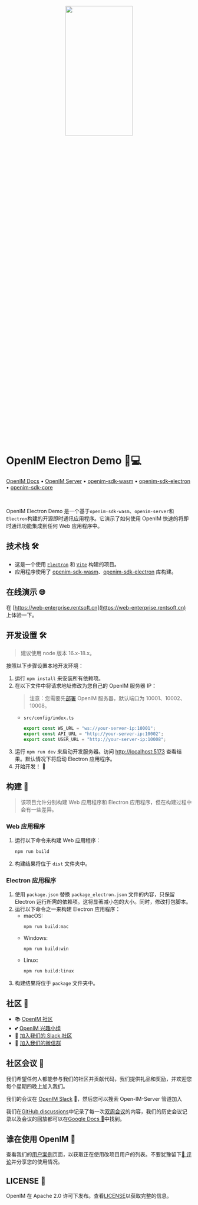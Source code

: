 <p align="center">
    <a href="https://www.openim.online">
        <img src="./docs/images/openim-logo.gif" width="60%" height="30%"/>
    </a>
</p>

# OpenIM Electron Demo 💬💻

<p>
  <a href="https://docs.openim.io/">OpenIM Docs</a>
  •
  <a href="https://github.com/openimsdk/open-im-server">OpenIM Server</a>
  •
  <a href="https://github.com/openimsdk/open-im-sdk-web-wasm">openim-sdk-wasm</a>
  •
  <a href="https://github.com/openimsdk/openim-sdk-electron">openim-sdk-electron</a>
  •
  <a href="https://github.com/openimsdk/openim-sdk-core">openim-sdk-core</a>
</p>

<br>

OpenIM Electron Demo 是一个基于`openim-sdk-wasm`、`openim-server`和`Electron`构建的开源即时通讯应用程序。它演示了如何使用 OpenIM 快速的将即时通讯功能集成到任何 Web 应用程序中。

## 技术栈 🛠️

- 这是一个使用 [`Electron`](https://www.electronjs.org/) 和 [`Vite`](https://vitejs.dev/) 构建的项目。
- 应用程序使用了 [openim-sdk-wasm](https://github.com/openimsdk/open-im-sdk-web-wasm)、[openim-sdk-electron](https://github.com/openimsdk/openim-sdk-electron) 库构建。

## 在线演示 🌐

在 [https://web-enterprise.rentsoft.cn](https://web-enterprise.rentsoft.cn) 上体验一下。

## 开发设置 🛠️

> 建议使用 node 版本 16.x-18.x。

按照以下步骤设置本地开发环境：

1. 运行 `npm install` 来安装所有依赖项。
2. 在以下文件中将请求地址修改为您自己的 OpenIM 服务器 IP：
   > 注意：您需要先[部署](https://docs.openim.io/zh-Hans/guides/gettingStarted/dockerCompose) OpenIM 服务器，默认端口为 10001、10002、10008。
   - `src/config/index.ts`
     ```js
     export const WS_URL = "ws://your-server-ip:10001";
     export const API_URL = "http://your-server-ip:10002";
     export const USER_URL = "http://your-server-ip:10008";
     ```
3. 运行 `npm run dev` 来启动开发服务器。访问 [http://localhost:5173](http://localhost:5173) 查看结果。默认情况下将启动 Electron 应用程序。
4. 开始开发！ 🎉

## 构建 🚀

> 该项目允许分别构建 Web 应用程序和 Electron 应用程序，但在构建过程中会有一些差异。

### Web 应用程序

1. 运行以下命令来构建 Web 应用程序：
   ```bash
   npm run build
   ```
2. 构建结果将位于 `dist` 文件夹中。

### Electron 应用程序

1. 使用 `package.json` 替换 `package_electron.json` 文件的内容，只保留 Electron 运行所需的依赖项。这将显著减小包的大小。同时，修改打包脚本。
2. 运行以下命令之一来构建 Electron 应用程序：
   - macOS:
     ```bash
     npm run build:mac
     ```
   - Windows:
     ```bash
     npm run build:win
     ```
   - Linux:
     ```bash
     npm run build:linux
     ```
3. 构建结果将位于 `package` 文件夹中。

## 社区 :busts_in_silhouette:

- 📚 [OpenIM 社区](https://github.com/OpenIMSDK/community)
- 💕 [OpenIM 兴趣小组](https://github.com/Openim-sigs)
- 🚀 [加入我们的 Slack 社区](https://join.slack.com/t/openimsdk/shared_invite/zt-22720d66b-o_FvKxMTGXtcnnnHiMqe9Q)
- :eyes: [加入我们的微信群](https://openim-1253691595.cos.ap-nanjing.myqcloud.com/WechatIMG20.jpeg)

## 社区会议 :calendar:

我们希望任何人都能参与我们的社区并贡献代码，我们提供礼品和奖励，并欢迎您每个星期四晚上加入我们。

我们的会议在 [OpenIM Slack](https://join.slack.com/t/openimsdk/shared_invite/zt-22720d66b-o_FvKxMTGXtcnnnHiMqe9Q) 🎯，然后您可以搜索 Open-IM-Server 管道加入

我们在[GitHub discussions](https://github.com/openimsdk/open-im-server/discussions/categories/meeting)中记录了每一次[双周会议](https://github.com/orgs/OpenIMSDK/discussions/categories/meeting)的内容，我们的历史会议记录以及会议的回放都可以在[Google Docs :bookmark_tabs:](https://docs.google.com/document/d/1nx8MDpuG74NASx081JcCpxPgDITNTpIIos0DS6Vr9GU/edit?usp=sharing)中找到。

## 谁在使用 OpenIM :eyes:

查看我们的[用户案例](https://github.com/OpenIMSDK/community/blob/main/ADOPTERS.md)页面，以获取正在使用改项目用户的列表。不要犹豫留下[📝 评论](https://github.com/openimsdk/open-im-server/issues/379)并分享您的使用情况。

## LICENSE :page_facing_up:

OpenIM 在 Apache 2.0 许可下发布。查看[LICENSE](https://github.com/openimsdk/open-im-server/tree/main/LICENSE)以获取完整的信息。

```

```
